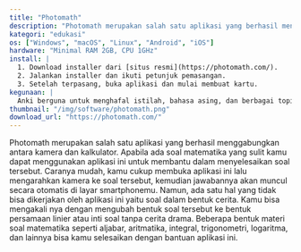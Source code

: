 ```yaml
---
title: "Photomath"
description: "Photomath merupakan salah satu aplikasi yang berhasil menggabungkan antara kamera dan kalkulator"
kategori: "edukasi"
os: ["Windows", "macOS", "Linux", "Android", "iOS"]
hardware: "Minimal RAM 2GB, CPU 1GHz"
install: |
  1. Download installer dari [situs resmi](https://photomath.com/).
  2. Jalankan installer dan ikuti petunjuk pemasangan.
  3. Setelah terpasang, buka aplikasi dan mulai membuat kartu.
kegunaan: |
  Anki berguna untuk menghafal istilah, bahasa asing, dan berbagai topik lain menggunakan metode Spaced Repetition.
thumbnail: "/img/software/photomath.png"
download_url: "https://photomath.com/"
---
```


Photomath merupakan salah satu aplikasi yang berhasil menggabungkan antara kamera dan kalkulator. Apabila ada soal matematika yang sulit kamu dapat menggunakan aplikasi ini untuk membantu dalam menyelesaikan soal tersebut. Caranya mudah, kamu cukup membuka aplikasi ini lalu mengarahkan kamera ke soal tersebut, kemudian jawabannya akan muncul secara otomatis di layar smartphonemu. Namun, ada satu hal yang tidak bisa dikerjakan oleh aplikasi ini yaitu soal dalam bentuk cerita. Kamu bisa mengakali nya dengan mengubah bentuk soal tersebut ke bentuk persamaan linier atau inti soal tanpa cerita drama. Beberapa bentuk materi soal matematika seperti aljabar, aritmatika, integral, trigonometri, logaritma, dan lainnya bisa kamu selesaikan dengan bantuan aplikasi ini.

